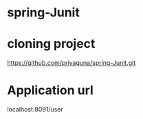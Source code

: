 # spring-Junit

# cloning project
https://github.com/priyaguna/spring-Junit.git

# Application url
 localhost:8091/user
 
 
